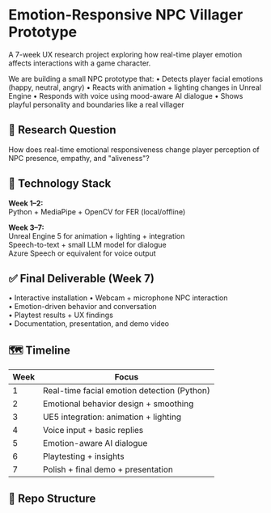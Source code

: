 # Emotion-Responsive NPC Villager Prototype

A 7-week UX research project exploring how real-time player emotion affects interactions with a game character.

We are building a small NPC prototype that:
• Detects player facial emotions (happy, neutral, angry)
• Reacts with animation + lighting changes in Unreal Engine
• Responds with voice using mood-aware AI dialogue
• Shows playful personality and boundaries like a real villager

## 🎯 Research Question
How does real-time emotional responsiveness change player perception of NPC presence, empathy, and "aliveness"?

## 🧩 Technology Stack
**Week 1–2:**  
Python + MediaPipe + OpenCV for FER (local/offline)  

**Week 3–7:**  
Unreal Engine 5 for animation + lighting + integration  
Speech-to-text + small LLM model for dialogue  
Azure Speech or equivalent for voice output  

## ✅ Final Deliverable (Week 7)
• Interactive installation
• Webcam + microphone NPC interaction  
• Emotion-driven behavior and conversation  
• Playtest results + UX findings  
• Documentation, presentation, and demo video

## 🗺️ Timeline
| Week | Focus |
|------|------|
| 1 | Real-time facial emotion detection (Python) |
| 2 | Emotional behavior design + smoothing |
| 3 | UE5 integration: animation + lighting |
| 4 | Voice input + basic replies |
| 5 | Emotion-aware AI dialogue |
| 6 | Playtesting + insights |
| 7 | Polish + final demo + presentation |

## 📂 Repo Structure
